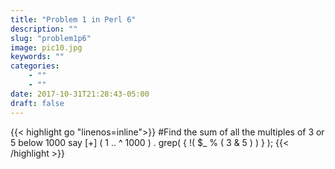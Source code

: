 ```yaml
---
title: "Problem 1 in Perl 6"
description: ""
slug: "problem1p6"
image: pic10.jpg
keywords: ""
categories: 
    - ""
    - ""
date: 2017-10-31T21:28:43-05:00
draft: false
---
```

{{< highlight go  "linenos=inline">}}
#Find the sum of all the multiples of 3 or 5 below 1000
say [+] ( 1 .. ^ 1000 ) . grep( { !( $_ % ( 3 & 5 ) ) } );
{{< /highlight >}}
